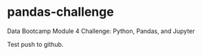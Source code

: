 # pandas-challenge
Data Bootcamp Module 4 Challenge: Python, Pandas, and Jupyter

Test push to github.